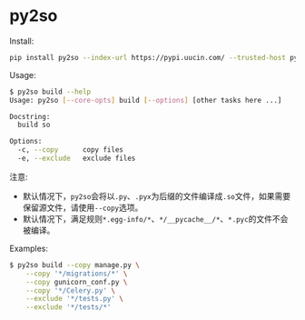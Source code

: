 # py2so

Install:

```bash
pip install py2so --index-url https://pypi.uucin.com/ --trusted-host pypi.uucin.com
```

Usage:

```bash
$ py2so build --help
Usage: py2so [--core-opts] build [--options] [other tasks here ...]

Docstring:
  build so

Options:
  -c, --copy      copy files
  -e, --exclude   exclude files
```

注意:

* 默认情况下，`py2so`会将以`.py`、`.pyx`为后缀的文件编译成`.so`文件，如果需要保留源文件，请使用`--copy`选项。
* 默认情况下，满足规则`*.egg-info/*`、`*/__pycache__/*`、`*.pyc`的文件不会被编译。

Examples:

```bash
$ py2so build --copy manage.py \
    --copy '*/migrations/*' \
    --copy gunicorn_conf.py \
    --copy '*/Celery.py' \
    --exclude '*/tests.py' \
    --exclude '*/tests/*'
```
